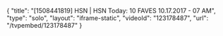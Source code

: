 {
    "title": "[1508441819] HSN | HSN Today: 10 FAVES 10.17.2017 - 07 AM",
    "type": "solo",
    "layout": "iframe-static",
    "videoId": "123178487",
    "url": "\/tvpembed\/123178487"
}